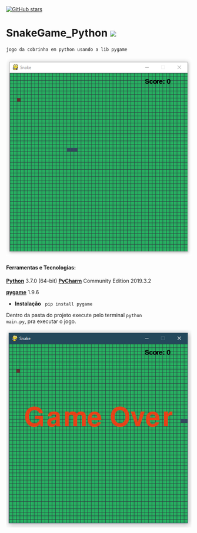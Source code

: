 
<a href="https://github.com/RenanSN/Mobile_JoKenPo/">
  <img alt="GitHub stars" src="https://img.shields.io/badge/PYTHON-v3.7-blue?style=for-the-badge">
 </a>

# SnakeGame_Python <img src="https://img.icons8.com/dusk/36/000000/python.png">
```markdown
jogo da cobrinha em python usando a lib pygame
```
![](capa.png)

#### Ferramentas e Tecnologias: <br>
[**Python**](https://www.python.org/downloads/windows/) 3.7.0 (64-bit)
[**PyCharm**](https://www.jetbrains.com/pycharm/download/other.html) Community Edition 2019.3.2

[**pygame**](https://www.pygame.org/news) 1.9.6
- **Instalação** <code> pip install pygame </code>

Dentro da pasta do projeto execute pelo terminal <code>python main.py</code>, pra executar o jogo.

![](game_over.png)